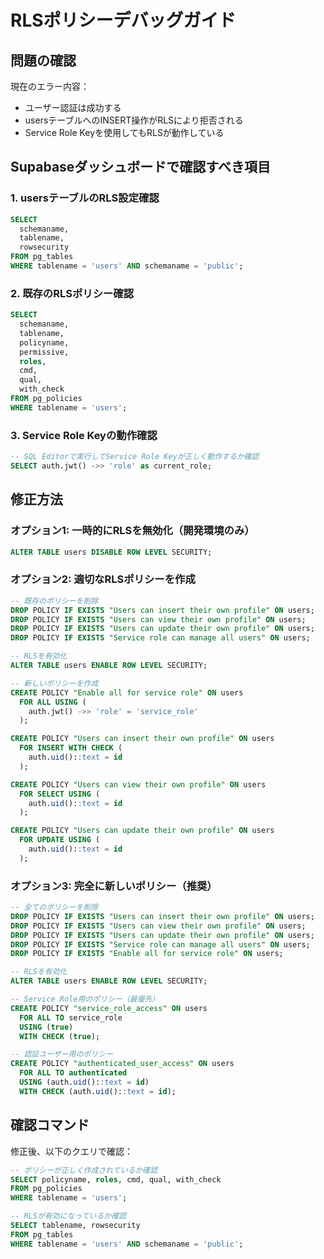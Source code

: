 # RLSポリシーデバッグガイド

## 問題の確認

現在のエラー内容：
- ユーザー認証は成功する
- usersテーブルへのINSERT操作がRLSにより拒否される
- Service Role Keyを使用してもRLSが動作している

## Supabaseダッシュボードで確認すべき項目

### 1. usersテーブルのRLS設定確認
```sql
SELECT 
  schemaname,
  tablename,
  rowsecurity
FROM pg_tables 
WHERE tablename = 'users' AND schemaname = 'public';
```

### 2. 既存のRLSポリシー確認
```sql
SELECT 
  schemaname,
  tablename,
  policyname,
  permissive,
  roles,
  cmd,
  qual,
  with_check
FROM pg_policies 
WHERE tablename = 'users';
```

### 3. Service Role Keyの動作確認
```sql
-- SQL Editorで実行してService Role Keyが正しく動作するか確認
SELECT auth.jwt() ->> 'role' as current_role;
```

## 修正方法

### オプション1: 一時的にRLSを無効化（開発環境のみ）
```sql
ALTER TABLE users DISABLE ROW LEVEL SECURITY;
```

### オプション2: 適切なRLSポリシーを作成
```sql
-- 既存のポリシーを削除
DROP POLICY IF EXISTS "Users can insert their own profile" ON users;
DROP POLICY IF EXISTS "Users can view their own profile" ON users;
DROP POLICY IF EXISTS "Users can update their own profile" ON users;
DROP POLICY IF EXISTS "Service role can manage all users" ON users;

-- RLSを有効化
ALTER TABLE users ENABLE ROW LEVEL SECURITY;

-- 新しいポリシーを作成
CREATE POLICY "Enable all for service role" ON users
  FOR ALL USING (
    auth.jwt() ->> 'role' = 'service_role'
  );

CREATE POLICY "Users can insert their own profile" ON users
  FOR INSERT WITH CHECK (
    auth.uid()::text = id
  );

CREATE POLICY "Users can view their own profile" ON users
  FOR SELECT USING (
    auth.uid()::text = id
  );

CREATE POLICY "Users can update their own profile" ON users
  FOR UPDATE USING (
    auth.uid()::text = id
  );
```

### オプション3: 完全に新しいポリシー（推奨）
```sql
-- 全てのポリシーを削除
DROP POLICY IF EXISTS "Users can insert their own profile" ON users;
DROP POLICY IF EXISTS "Users can view their own profile" ON users;
DROP POLICY IF EXISTS "Users can update their own profile" ON users;
DROP POLICY IF EXISTS "Service role can manage all users" ON users;
DROP POLICY IF EXISTS "Enable all for service role" ON users;

-- RLSを有効化
ALTER TABLE users ENABLE ROW LEVEL SECURITY;

-- Service Role用のポリシー（最優先）
CREATE POLICY "service_role_access" ON users
  FOR ALL TO service_role
  USING (true)
  WITH CHECK (true);

-- 認証ユーザー用のポリシー
CREATE POLICY "authenticated_user_access" ON users
  FOR ALL TO authenticated
  USING (auth.uid()::text = id)
  WITH CHECK (auth.uid()::text = id);
```

## 確認コマンド

修正後、以下のクエリで確認：
```sql
-- ポリシーが正しく作成されているか確認
SELECT policyname, roles, cmd, qual, with_check 
FROM pg_policies 
WHERE tablename = 'users';

-- RLSが有効になっているか確認
SELECT tablename, rowsecurity 
FROM pg_tables 
WHERE tablename = 'users' AND schemaname = 'public';
```